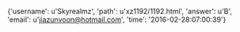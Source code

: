 {'username': u'Skyrealmz', 'path': u'xz1192/1192.html', 'answer': u'B', 'email': u'jiazunvoon@hotmail.com', 'time': '2016-02-28:07:00:39'}